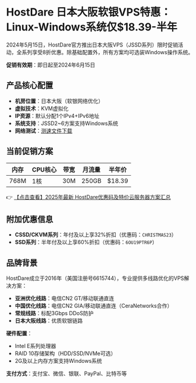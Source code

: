 # HostDare 日本大阪软银VPS特惠：Linux-Windows系统仅$18.39-半年

2024年5月15日，HostDare官方推出日本大阪VPS（JSSD系列）限时促销活动，全系列享受8折优惠。除基础配置外，所有方案均可选装Windows操作系统。

**促销有效期**：即日起至2024年6月15日

## 产品核心配置
- **机房位置**：日本大阪（软银网络优化）
- **虚拟技术**：KVM虚拟化
- **IP资源**：默认分配1个IPv4+IPv6地址
- **系统支持**：JSSD2~6方案支持Windows系统
- **网络测试**：[测速文件下载](http://45.12.89.89/500MB.test)

## 当前促销方案
| 内存 | CPU核心 | 带宽 | 月流量 | 半年价 |
|------|---------|------|--------|--------|
| 768M | 1核     | 30M  | 250GB  | $18.39 |

👉 [【点击查看】2025年最新 HostDare优惠码及特价云服务器方案汇总](https://bit.ly/hostdare)

## 附加优惠信息
- **CSSD/CKVM系列**：年付及以上享32%折扣（优惠码：`CHRISTMAS23`）
- **SSD系列**：半年付及以上享60%折扣（优惠码：`6OU19PTR6P`）

## 品牌背景
HostDare成立于2016年（美国注册号6615744），专业提供多线路优化的VPS解决方案：
- **亚洲优化线路**：电信CN2 GT/移动联通直连
- **中国优化线路**：电信CN2 GIA/移动联通直连（CeraNetworks合作）
- **常规线路**：标配3Gbps DDoS防护
- **日本大阪线路**：优质软银链路

**硬件配置**：
- Intel E系列处理器
- RAID 10存储架构（HDD/SSD/NVMe可选）
- 2G及以上内存方案支持Windows系统

**支付方式**：支付宝、微信、银联、PayPal、比特币等